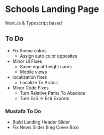 # Schools Landing Page

Next.Js & Typescript based

## To Do

- Fix theme colros
  - Assign auto color opposites
- Minor UI Fixes
  - Same equal-height cards
  - Mobile views
- localization fixes
  - Localize To Arabic
- Minor Code Fixes
  - Turn Relative Paths To Absolute
  - Turn Es5 => Es6 Exports

### Mustafa To Do

- Build Landing Header Slider
- Fix News Slider (Img Cover Box)
